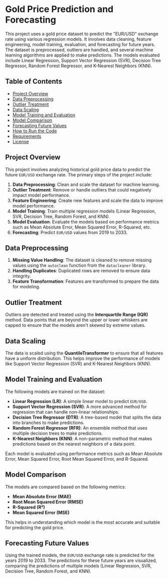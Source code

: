# Gold Price Prediction and Forecasting

This project uses a gold price dataset to predict the "EUR/USD" exchange rate using various regression models. It involves data cleaning, feature engineering, model training, evaluation, and forecasting for future years. The dataset is preprocessed, outliers are handled, and several machine learning algorithms are applied to make predictions. The models evaluated include Linear Regression, Support Vector Regression (SVR), Decision Tree Regressor, Random Forest Regressor, and K-Nearest Neighbors (KNN).

## Table of Contents
- [Project Overview](#project-overview)
- [Data Preprocessing](#data-preprocessing)
- [Outlier Treatment](#outlier-treatment)
- [Data Scaling](#data-scaling)
- [Model Training and Evaluation](#model-training-and-evaluation)
- [Model Comparison](#model-comparison)
- [Forecasting Future Values](#forecasting-future-values)
- [How to Run the Code](#how-to-run-the-code)
- [Requirements](#requirements)
- [License](#license)

## Project Overview

This project involves analyzing historical gold price data to predict the future `EUR/USD` exchange rate. The primary steps of the project include:

1. **Data Preprocessing**: Clean and scale the dataset for machine learning.
2. **Outlier Treatment**: Remove or handle outliers that could negatively impact model performance.
3. **Feature Engineering**: Create new features and scale the data to improve model performance.
4. **Model Training**: Train multiple regression models (Linear Regression, SVR, Decision Tree, Random Forest, and KNN).
5. **Model Evaluation**: Evaluate the models based on performance metrics such as Mean Absolute Error, Mean Squared Error, R-Squared, etc.
6. **Forecasting**: Predict `EUR/USD` values from 2019 to 2033.

## Data Preprocessing

1. **Missing Value Handling**: The dataset is cleaned to remove missing values using the `autoclean` function from the `datacleaner` library.
2. **Handling Duplicates**: Duplicated rows are removed to ensure data integrity.
3. **Feature Transformation**: Features are transformed to prepare the data for modeling.

## Outlier Treatment

Outliers are detected and treated using the **Interquartile Range (IQR)** method. Data points that are beyond the upper or lower whiskers are capped to ensure that the models aren't skewed by extreme values.

## Data Scaling

The data is scaled using the **QuantileTransformer** to ensure that all features have a uniform distribution. This helps improve the performance of models like Support Vector Regression (SVR) and K-Nearest Neighbors (KNN).

## Model Training and Evaluation

The following models are trained on the dataset:

- **Linear Regression (LR)**: A simple linear model to predict `EUR/USD`.
- **Support Vector Regression (SVR)**: A more advanced method for regression that can handle non-linear relationships.
- **Decision Tree Regressor (DTR)**: A tree-based model that splits the data into branches to make predictions.
- **Random Forest Regressor (RFR)**: An ensemble method that uses multiple decision trees to make predictions.
- **K-Nearest Neighbors (KNN)**: A non-parametric method that makes predictions based on the nearest neighbors of a data point.

Each model is evaluated using performance metrics such as Mean Absolute Error, Mean Squared Error, Root Mean Squared Error, and R-Squared.

## Model Comparison

The models are compared based on the following metrics:
- **Mean Absolute Error (MAE)**
- **Root Mean Squared Error (RMSE)**
- **R-Squared (R²)**
- **Mean Squared Error (MSE)**

This helps in understanding which model is the most accurate and suitable for predicting the gold price.

## Forecasting Future Values

Using the trained models, the `EUR/USD` exchange rate is predicted for the years 2019 to 2033. The predictions for these future years are visualized, comparing the predictions of multiple models (Linear Regression, SVR, Decision Tree, Random Forest, and KNN).

